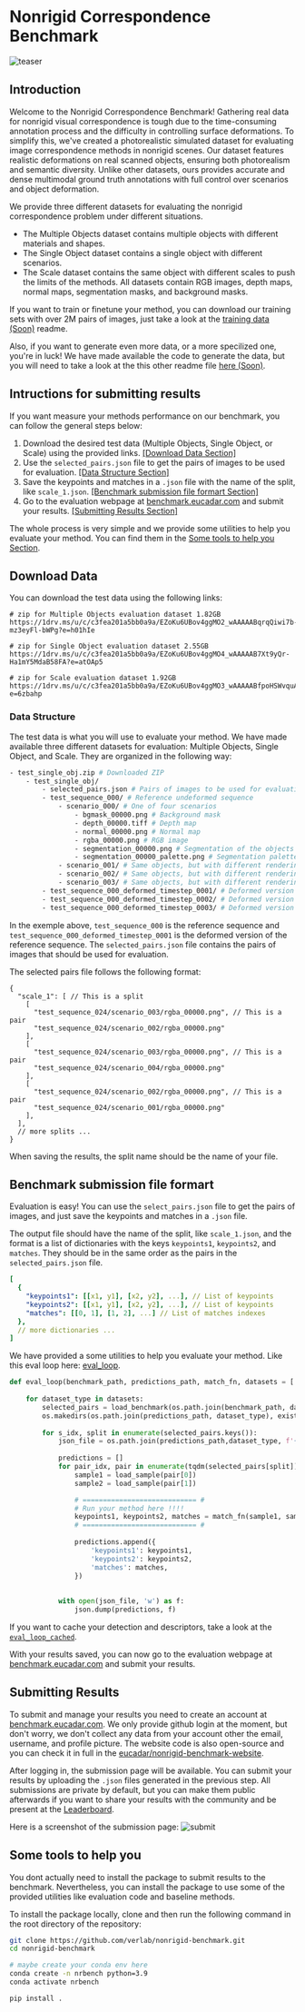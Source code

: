 # Nonrigid Correspondence Benchmark

![teaser](assets/doc/teaser.png)

## Introduction

Welcome to the Nonrigid Correspondence Benchmark! Gathering real data for nonrigid visual correspondence is tough due to the time-consuming annotation process and the difficulty in controlling surface deformations. To simplify this, we've created a photorealistic simulated dataset for evaluating image correspondence methods in nonrigid scenes. Our dataset features realistic deformations on real scanned objects, ensuring both photorealism and semantic diversity. Unlike other datasets, ours provides accurate and dense multimodal ground truth annotations with full control over scenarios and object deformation. 

We provide three different datasets for evaluating the nonrigid correspondence problem under different situations.
- The Multiple Objects dataset contains multiple objects with different materials and shapes. 
- The Single Object dataset contains a single object with different scenarios. 
- The Scale dataset contains the same object with different scales to push the limits of the methods. All datasets contain RGB images, depth maps, normal maps, segmentation masks, and background masks.

If you want to train or finetune your method, you can download our training sets with over 2M pairs of images, just take a look at the [training data (Soon)](training_data/README.md) readme.

Also, if you want to generate even more data, or a more specilized one, you're in luck! We have made available the code to generate the data, but you will need to take a look at the this other readme file [here (Soon)](data_generation/README.md).

## Intructions for submitting results

If you want measure your methods performance on our benchmark, you can follow the general steps below:
  1. Download the desired test data (Multiple Objects, Single Object, or Scale) using the provided links. [[Download Data Section]](#download-data)
  2. Use the `selected_pairs.json` file to get the pairs of images to be used for evaluation. [[Data Structure Section]](#data-structure)
  3. Save the keypoints and matches in a `.json` file with the name of the split, like `scale_1.json`. [[Benchmark submission file formart Section]](#benchmark-submission-file-formart)
  4. Go to the evaluation webpage at [benchmark.eucadar.com](https://benchmark.eucadar.com) and submit your results. [[Submitting Results Section]](#submitting-results)

The whole process is very simple and we provide some utilities to help you evaluate your method. You can find them in the [Some tools to help you Section](#some-tools-to-help-you).

## Download Data

You can download the test data using the following links:

```
# zip for Multiple Objects evaluation dataset 1.82GB
https://1drv.ms/u/c/c3fea201a5bb0a9a/EZoKu6UBov4ggMO2_wAAAAABqrqQiwi7b-mz3eyFl-bWPg?e=h01hIe

# zip for Single Object evaluation dataset 2.55GB
https://1drv.ms/u/c/c3fea201a5bb0a9a/EZoKu6UBov4ggMO4_wAAAAAB7Xt9yQr-Ha1mY5MdaB58FA?e=atOAp5

# zip for Scale evaluation dataset 1.92GB
https://1drv.ms/u/c/c3fea201a5bb0a9a/EZoKu6UBov4ggMO3_wAAAAABfpoHSWvquAUxZ9m9PDahug?e=6zbahp

```



### Data Structure

The test data is what you will use to evaluate your method. We have made available three different datasets for evaluation: Multiple Objects, Single Object, and Scale.
They are organized in the following way:

``` bash
- test_single_obj.zip # Downloaded ZIP
    - test_single_obj/ 
        - selected_pairs.json # Pairs of images to be used for evaluation
        - test_sequence_000/ # Reference undeformed sequence
            - scenario_000/ # One of four scenarios
                - bgmask_00000.png # Background mask
                - depth_00000.tiff # Depth map 
                - normal_00000.png # Normal map
                - rgba_00000.png # RGB image
                - segmentation_00000.png # Segmentation of the objects
                - segmentation_00000_palette.png # Segmentation palette for visualization
            - scenario_001/ # Same objects, but with different rendering conditions
            - scenario_002/ # Same objects, but with different rendering conditions
            - scenario_003/ # Same objects, but with different rendering conditions
        - test_sequence_000_deformed_timestep_0001/ # Deformed version of the reference sequence
        - test_sequence_000_deformed_timestep_0002/ # Deformed version of the reference sequence
        - test_sequence_000_deformed_timestep_0003/ # Deformed version of the reference sequence
```
In the exemple above, `test_sequence_000` is the reference sequence and `test_sequence_000_deformed_timestep_0001` is the deformed version of the reference sequence. 
The `selected_pairs.json` file contains the pairs of images that should be used for evaluation. 

The selected pairs file follows the following format:
```json5
{
  "scale_1": [ // This is a split
    [
      "test_sequence_024/scenario_003/rgba_00000.png", // This is a pair
      "test_sequence_024/scenario_002/rgba_00000.png"
    ],
    [
      "test_sequence_024/scenario_003/rgba_00000.png", // This is a pair
      "test_sequence_024/scenario_004/rgba_00000.png"
    ],
    [
      "test_sequence_024/scenario_002/rgba_00000.png", // This is a pair
      "test_sequence_024/scenario_001/rgba_00000.png"
    ],
  ],
  // more splits ...
}
```

When saving the results, the split name should be the name of your file.

## Benchmark submission file formart

Evaluation is easy! You can use the `select_pairs.json` file to get the pairs of images, and just save the keypoints and matches in a `.json` file.

The output file should have the name of the split, like `scale_1.json`, and the format is a list of dictionaries with the keys `keypoints1`, `keypoints2`, and `matches`. They should be in the same order as the pairs in the `selected_pairs.json` file.

```yaml
[
  {
    "keypoints1": [[x1, y1], [x2, y2], ...], // List of keypoints
    "keypoints2": [[x1, y1], [x2, y2], ...], // List of keypoints
    "matches": [[0, 1], [1, 2], ...] // List of matches indexes
  },
  // more dictionaries ...
]
```

We have provided a some utilities to help you evaluate your method. Like this eval loop here: [eval_loop](src/nonrigid_benchmark/utils.py#L61).

```python
def eval_loop(benchmark_path, predictions_path, match_fn, datasets = ['test_single_obj', 'test_multiple_obj', 'test_scale']):
    
    for dataset_type in datasets:
        selected_pairs = load_benchmark(os.path.join(benchmark_path, dataset_type))
        os.makedirs(os.path.join(predictions_path, dataset_type), exist_ok=True)
        
        for s_idx, split in enumerate(selected_pairs.keys()):
            json_file = os.path.join(predictions_path,dataset_type, f'{split}.json')
            
            predictions = []
            for pair_idx, pair in enumerate(tqdm(selected_pairs[split])):
                sample1 = load_sample(pair[0])
                sample2 = load_sample(pair[1])

                # ============================ #
                # Run your method here !!!!
                keypoints1, keypoints2, matches = match_fn(sample1, sample2)
                # ============================ #
                
                predictions.append({
                    'keypoints1': keypoints1,
                    'keypoints2': keypoints2,
                    'matches': matches,
                })
                
            
            with open(json_file, 'w') as f:
                json.dump(predictions, f)
```

If you want to cache your detection and descriptors, take a look at the [`eval_loop_cached`](src/nonrigid_benchmark/utils.py#L91).

With your results saved, you can now go to the evaluation webpage at [benchmark.eucadar.com](https://benchmark.eucadar.com) and submit your results.

## Submitting Results

To submit and manage your results you need to create an account at [benchmark.eucadar.com](https://benchmark.eucadar.com). We only provide github login at the moment, but don't worry, we don't collect any data from your account other the email, username, and profile picture. The website code is also open-source and you can check it in full in the [eucadar/nonrigid-benchmark-website](https://github.com/felipecadar/nonrigid-benchmark-website).

After logging in, the submission page will be available. You can submit your results by uploading the `.json` files generated in the previous step. All submissions are private by default, but you can make them public afterwards if you want to share your results with the community and be present at the [Leaderboard](https://benchmark.eucadar.com/leaderboard).

Here is a screenshot of the submission page:
![submit](assets/doc/submission.png)


## Some tools to help you

You dont actually need to install the package to submit results to the benchmark. Nevertheless, you can install the package to use some of the provided utilities like evaluation code and baseline methods.

To install the package locally, clone and then run the following command in the root directory of the repository:

```bash
git clone https://github.com/verlab/nonrigid-benchmark.git
cd nonrigid-benchmark

# maybe create your conda env here
conda create -n nrbench python=3.9
conda activate nrbench

pip install .
```



